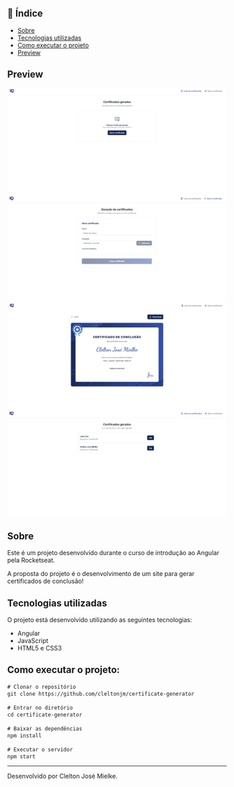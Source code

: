 ## :notebook: Índice

* [Sobre](#Sobre)
* [Tecnologias utilizadas](#tec)
* [Como executar o projeto](#exec)
* [Preview](#preview)

## Preview
![](https://github.com/cleltonjm/certificate-generator/blob/main/.github/home.jpg)
![](https://github.com/cleltonjm/certificate-generator/blob/main/.github/create.jpg)
![](https://github.com/cleltonjm/certificate-generator/blob/main/.github/certificate.jpg)
![](https://github.com/cleltonjm/certificate-generator/blob/main/.github/list.jpg)

## Sobre
Este é um projeto desenvolvido durante o curso de introdução ao Angular pela Rocketseat.

A proposta do projeto é o desenvolvimento de um site para gerar certificados de conclusão!

## Tecnologias utilizadas<a name="tec" />
O projeto está desenvolvido utilizando as seguintes tecnologias:

* Angular
* JavaScript
* HTML5 e CSS3

## Como executar o projeto:<a name="exec" />
```
# Clonar o repositório
git clone https://github.com/cleltonjm/certificate-generator

# Entrar no diretório
cd certificate-generator

# Baixar as dependências
npm install

# Executar o servidor
npm start
```
-----
Desenvolvido por Clelton José Mielke.